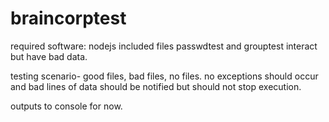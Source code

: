 # braincorptest
required software: 
nodejs
included files passwdtest and grouptest interact but have bad data. 

testing scenario- good files, bad files, no files. no exceptions should occur and bad lines of data 
should be notified but should not stop execution. 

outputs to console for now. 